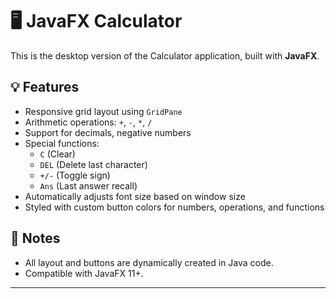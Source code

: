 # 🖥️ JavaFX Calculator

This is the desktop version of the Calculator application, built with **JavaFX**.

## 💡 Features

- Responsive grid layout using `GridPane`
- Arithmetic operations: `+`, `-`, `*`, `/`
- Support for decimals, negative numbers
- Special functions: 
  - `C` (Clear)
  - `DEL` (Delete last character)
  - `+/-` (Toggle sign)
  - `Ans` (Last answer recall)
- Automatically adjusts font size based on window size
- Styled with custom button colors for numbers, operations, and functions



## 📌 Notes

- All layout and buttons are dynamically created in Java code.
- Compatible with JavaFX 11+.

---

